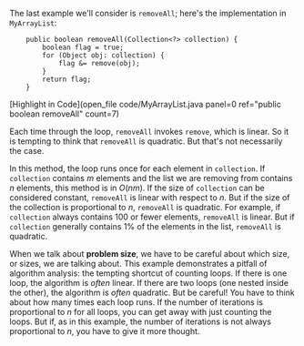 The last example we'll consider is `removeAll`; here's the implementation in `MyArrayList`:

```code
    public boolean removeAll(Collection<?> collection) {
        boolean flag = true;
        for (Object obj: collection) {
            flag &= remove(obj);
        }
        return flag;
    }
```
[Highlight in Code](open_file code/MyArrayList.java panel=0 ref="public boolean removeAll" count=7)


Each time through the loop, `removeAll` invokes `remove`, which is linear.  So it is tempting to think that `removeAll` is quadratic.  But that's not necessarily the case.


In this method, the loop runs once for each element in `collection`. If `collection` contains $m$ elements and the list we are removing from contains $n$ elements, this method is in $O(nm)$. If the size of `collection` can be considered constant, `removeAll` is linear with respect to $n$. But if the size of the collection is proportional to $n$, `removeAll` is quadratic. For example, if `collection` always contains 100 or fewer elements, `removeAll` is linear. But if `collection` generally contains 1% of the elements in the list, `removeAll` is quadratic.


When we talk about **problem size**, we have to be careful about which size, or sizes, we are talking about. This example demonstrates a pitfall of algorithm analysis: the tempting shortcut of counting loops.  If there is one loop, the algorithm is *often* linear.  If there are two loops (one nested inside the other), the algorithm is *often* quadratic. But be careful! You have to think about how many times each loop runs. If the number of iterations is proportional to $n$ for all loops, you can get away with just counting the loops. But if, as in this example, the number of iterations is not always proportional to $n$, you have to give it more thought.